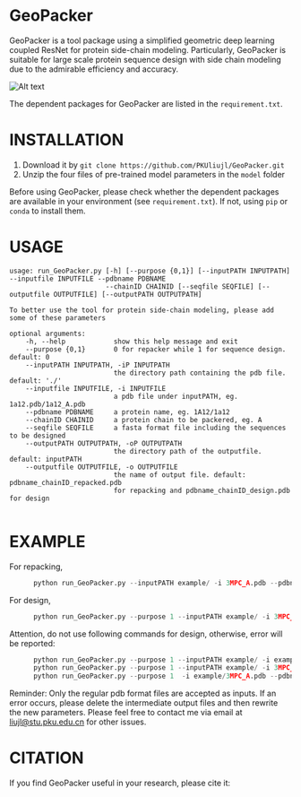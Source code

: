 # GeoPacker
GeoPacker is a tool package using a simplified geometric deep learning coupled ResNet for protein side-chain modeling. Particularly, GeoPacker is suitable for large scale protein sequence design with side chain modeling due to the admirable efficiency and accuracy.

![Alt text](https://github.com/PKUliujl/GeoPacker/blob/main/image/3mpcA.png)

The dependent packages for GeoPacker are listed in the `requirement.txt`.

INSTALLATION
======================
1. Download it by `git clone https://github.com/PKUliujl/GeoPacker.git` 
2. Unzip the four files of pre-trained model parameters in the `model` folder

Before using GeoPacker, please check whether the dependent packages are available in your environment (see `requirement.txt`). If not, using `pip` or `conda` to install them.


USAGE
======================
```
usage: run_GeoPacker.py [-h] [--purpose {0,1}] [--inputPATH INPUTPATH] --inputfile INPUTFILE --pdbname PDBNAME  
                        --chainID CHAINID [--seqfile SEQFILE] [--outputfile OUTPUTFILE] [--outputPATH OUTPUTPATH]  

To better use the tool for protein side-chain modeling, please add some of these parameters  

optional arguments:  
    -h, --help            show this help message and exit  
    --purpose {0,1}       0 for repacker while 1 for sequence design. default: 0    
    --inputPATH INPUTPATH, -iP INPUTPATH    
                          the directory path containing the pdb file. default: './'  
    --inputfile INPUTFILE, -i INPUTFILE  
                          a pdb file under inputPATH, eg. 1a12.pdb/1a12_A.pdb  
    --pdbname PDBNAME     a protein name, eg. 1A12/1a12  
    --chainID CHAINID     a protein chain to be packered, eg. A  
    --seqfile SEQFILE     a fasta format file including the sequences to be designed  
    --outputPATH OUTPUTPATH, -oP OUTPUTPATH  
                          the directory path of the outputfile. default: inputPATH
    --outputfile OUTPUTFILE, -o OUTPUTFILE  
                          the name of output file. default: pdbname_chainID_repacked.pdb 
                          for repacking and pdbname_chainID_design.pdb for design
  
```

EXAMPLE
=====================
For repacking, 
```python
      python run_GeoPacker.py --inputPATH example/ -i 3MPC_A.pdb --pdbname 3MPC  --chainID A   
```

For design,  
```python
      python run_GeoPacker.py --purpose 1 --inputPATH example/ -i 3MPC_A.pdb --pdbname 3MPC --chainID A --seqfile  example/seqfile
```

Attention, do not use following commands for design, otherwise, error will be reported:
```python
      python run_GeoPacker.py --purpose 1 --inputPATH example/ -i example/3MPC_A.pdb --pdbname 3MPC --chainID A --seqfile  example/seqfile
      python run_GeoPacker.py --purpose 1 --inputPATH example/ -i 3MPC_A.pdb --pdbname 3MPC --chainID A --seqfile  seqfile
      python run_GeoPacker.py --purpose 1  -i example/3MPC_A.pdb --pdbname 3MPC --chainID A --seqfile  example/seqfile
```

Reminder: Only the regular pdb format files are accepted as inputs. If an error occurs, please delete the intermediate output files and then rewrite the new parameters. Please feel free to contact me via email at liujl@stu.pku.edu.cn for other issues.  

CITATION
=====================
If you find GeoPacker useful in your research, please cite it:



